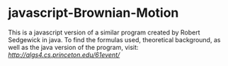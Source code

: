 # javascript-Brownian-Motion
This is a javascript version of a similar program created by Robert Sedgewick in java.
To find the formulas used, theoretical background, as well as the java version of the program, visit: 
*http://algs4.cs.princeton.edu/61event/*

